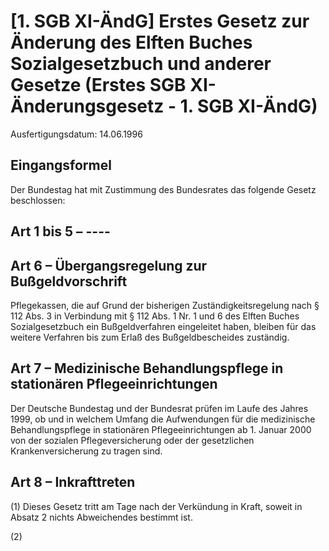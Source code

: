 # [1. SGB XI-ÄndG] Erstes Gesetz zur Änderung des Elften Buches Sozialgesetzbuch und anderer Gesetze  (Erstes SGB XI-Änderungsgesetz - 1. SGB XI-ÄndG)

Ausfertigungsdatum: 14.06.1996

 

## Eingangsformel

Der Bundestag hat mit Zustimmung des Bundesrates das folgende Gesetz beschlossen:


## Art 1 bis 5 – ----


## Art 6 – Übergangsregelung zur Bußgeldvorschrift

Pflegekassen, die auf Grund der bisherigen Zuständigkeitsregelung nach § 112 Abs. 3 in Verbindung mit § 112 Abs. 1 Nr. 1 und 6 des Elften Buches Sozialgesetzbuch ein Bußgeldverfahren eingeleitet haben, bleiben für das weitere Verfahren bis zum Erlaß des Bußgeldbescheides zuständig.


## Art 7 – Medizinische Behandlungspflege in stationären Pflegeeinrichtungen

Der Deutsche Bundestag und der Bundesrat prüfen im Laufe des Jahres 1999, ob und in welchem Umfang die Aufwendungen für die medizinische Behandlungspflege in stationären Pflegeeinrichtungen ab 1. Januar 2000 von der sozialen Pflegeversicherung oder der gesetzlichen Krankenversicherung zu tragen sind.


## Art 8 – Inkrafttreten

(1) Dieses Gesetz tritt am Tage nach der Verkündung in Kraft, soweit in Absatz 2 nichts Abweichendes bestimmt ist.

(2)
